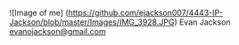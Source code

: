 ![Image of me]
(https://github.com/ejackson007/4443-IP-Jackson/blob/master/Images/IMG_3928.JPG)
Evan Jackson
evanojackson@gmail.com
